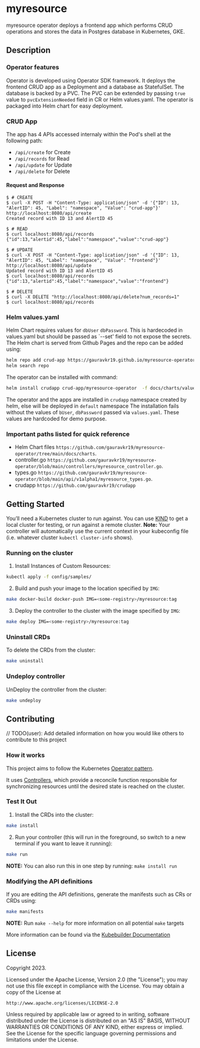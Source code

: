 # myresource
myresource operator deploys a frontend app which performs CRUD operations and stores the data in Postgres database in Kubernetes, GKE.

## Description
### Operator features
Operator is developed using Operator SDK framework. It deploys the frontend CRUD app as a Deployment and a database as StatefulSet. The database is backed by a PVC. The PVC can be extended by passing `true` value to `pvcExtensionNeeded` field in CR or Helm values.yaml. The operator is packaged into Helm chart for easy deployment. 

### CRUD App
The app has 4 APIs accessed internaly within the Pod's shell at the following path:
* `/api/create` for Create
* `/api/records` for Read
* `/api/update` for Update
* `/api/delete` for Delete

#### Request and Response
```
$ # CREATE
$ curl -X POST -H "Content-Type: application/json" -d '{"ID": 13, "AlertID": 45, "Label": "namespace", "Value": "crud-app"}' http://localhost:8080/api/create
Created record with ID 13 and AlertID 45

$ # READ
$ curl localhost:8080/api/records
{"id":13,"alertid":45,"label":"namespace","value":"crud-app"}

$ # UPDATE
$ curl -X POST -H "Content-Type: application/json" -d '{"ID": 13, "AlertID": 45, "Label": "namespace", "Value": "frontend"}' http://localhost:8080/api/update
Updated record with ID 13 and AlertID 45
$ curl localhost:8080/api/records
{"id":13,"alertid":45,"label":"namespace","value":"frontend"}

$ # DELETE
$ curl -X DELETE "http://localhost:8080/api/delete?num_records=1"
$ curl localhost:8080/api/records

```

### Helm values.yaml
Helm Chart requires values for  `dbUser` `dbPassword`. This is hardecoded in values.yaml but should be passed as `--set' field to not expose the secrets.
The Helm chart is served from Github Pages and the repo can be added using:
```sh
helm repo add crud-app https://gauravkr19.github.io/myresource-operator
helm search repo
```
The operator can be installed with command:

```sh
helm install crudapp crud-app/myresource-operator  -f docs/charts/values.yaml  --namespace crudapp --create-namespace
```

The operator and the apps are installed in `crudapp` namespace created by helm, else will be deployed in `default` namespace
The installation fails without the values of `bUser`, `dbPassword` passed via `values.yaml`. These values are hardcoded for demo purpose.


### Important paths listed for quick reference
* Helm Chart files `https://github.com/gauravkr19/myresource-operator/tree/main/docs/charts`.
* controller.go `https://github.com/gauravkr19/myresource-operator/blob/main/controllers/myresource_controller.go`.
* types.go `https://github.com/gauravkr19/myresource-operator/blob/main/api/v1alpha1/myresource_types.go`.
* crudapp `https://github.com/gauravkr19/crudapp`



## Getting Started
You’ll need a Kubernetes cluster to run against. You can use [KIND](https://sigs.k8s.io/kind) to get a local cluster for testing, or run against a remote cluster.
**Note:** Your controller will automatically use the current context in your kubeconfig file (i.e. whatever cluster `kubectl cluster-info` shows).

### Running on the cluster
1. Install Instances of Custom Resources:

```sh
kubectl apply -f config/samples/
```

2. Build and push your image to the location specified by `IMG`:

```sh
make docker-build docker-push IMG=<some-registry>/myresource:tag
```

3. Deploy the controller to the cluster with the image specified by `IMG`:

```sh
make deploy IMG=<some-registry>/myresource:tag
```

### Uninstall CRDs
To delete the CRDs from the cluster:

```sh
make uninstall
```

### Undeploy controller
UnDeploy the controller from the cluster:

```sh
make undeploy
```

## Contributing
// TODO(user): Add detailed information on how you would like others to contribute to this project

### How it works
This project aims to follow the Kubernetes [Operator pattern](https://kubernetes.io/docs/concepts/extend-kubernetes/operator/).

It uses [Controllers](https://kubernetes.io/docs/concepts/architecture/controller/),
which provide a reconcile function responsible for synchronizing resources until the desired state is reached on the cluster.

### Test It Out
1. Install the CRDs into the cluster:

```sh
make install
```

2. Run your controller (this will run in the foreground, so switch to a new terminal if you want to leave it running):

```sh
make run
```

**NOTE:** You can also run this in one step by running: `make install run`

### Modifying the API definitions
If you are editing the API definitions, generate the manifests such as CRs or CRDs using:

```sh
make manifests
```

**NOTE:** Run `make --help` for more information on all potential `make` targets

More information can be found via the [Kubebuilder Documentation](https://book.kubebuilder.io/introduction.html)

## License

Copyright 2023.

Licensed under the Apache License, Version 2.0 (the "License");
you may not use this file except in compliance with the License.
You may obtain a copy of the License at

    http://www.apache.org/licenses/LICENSE-2.0

Unless required by applicable law or agreed to in writing, software
distributed under the License is distributed on an "AS IS" BASIS,
WITHOUT WARRANTIES OR CONDITIONS OF ANY KIND, either express or implied.
See the License for the specific language governing permissions and
limitations under the License.
